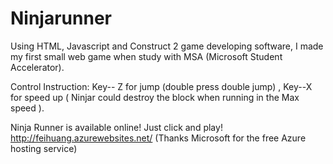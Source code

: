 # Ninjarunner

Using HTML, Javascript and Construct 2 game developing software, I made my first small web game when study with MSA (Microsoft Student Accelerator).

Control Instruction: Key-- Z for jump (double press double jump) , Key--X for speed up ( Ninjar could destroy the block when running in the Max speed ).

Ninja Runner is available online! 
Just click and play!
http://feihuang.azurewebsites.net/ (Thanks Microsoft for the free Azure hosting service)
